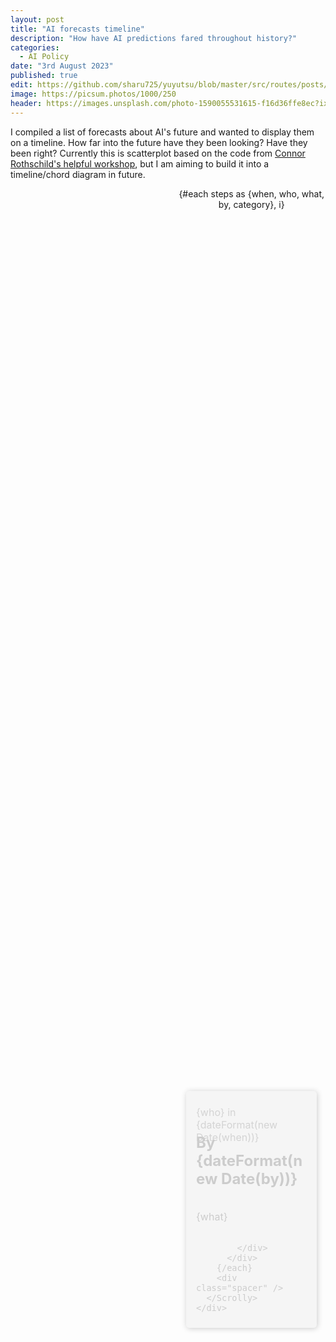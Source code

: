 ```yaml
---
layout: post
title: "AI forecasts timeline"
description: "How have AI predictions fared throughout history?"
categories:
  - AI Policy
date: "3rd August 2023"
published: true
edit: https://github.com/sharu725/yuyutsu/blob/master/src/routes/posts/second-post/%2Bpage.md
image: https://picsum.photos/1000/250
header: https://images.unsplash.com/photo-1590055531615-f16d36ffe8ec?ixlib=rb-4.0.3&ixid=M3wxMjA3fDB8MHxwaG90by1wYWdlfHx8fGVufDB8fHx8fA%3D%3D&auto=format&fit=crop&w=2064&q=80
---
```


I compiled a list of forecasts about AI's future and wanted to display them on a timeline.
How far into the future have they been looking?
Have they been right?
Currently this is scatterplot based on the code from [Connor Rothschild's helpful workshop](https://github.com/connorrothschild/iib-svelte-workshop-chart/tree/master), but I am aiming to build it into a timeline/chord diagram in future.

<script>
  import Scrolly from "$lib/components/Scrolly.svelte";
  import AIPred from "$lib/components/AIPred.svelte";
  // Format our ticks as short date strings
  import { timeFormat } from "d3-time-format";
  const dateFormat = timeFormat("%Y");

  // Use predictions JSON as scroll steps
  import steps from "$lib/data/ai-pred.json";

  let currentStep
  // Useful things:
  //- https://www.svgviewer.dev/
</script>

<section>
  <div class="section-container">
    <div class="sticky">
        <AIPred step={currentStep} data={steps}/>
      </div>
    <div class="steps-container">
      <Scrolly bind:value={currentStep}>
        {#each steps as {when, who, what, by, category}, i}
          <div class="step" class:active={currentStep === i}>
            <div class="step-content">
            <p class="date">{who} in {dateFormat(new Date(when))}</p>
              <h1 class="pred-by">By {dateFormat(new Date(by))}</h1>
              <p>{what}</p>
              
            </div>
          </div>
        {/each}
        <div class="spacer" />
      </Scrolly>
    </div>
  </div>
</section>

<style>

  .sticky {
    position: sticky;
    top: 10%;
		flex: 1 1 60%;
    width: 60%;
  }

  .section-container {
    margin-top: 1em;
    text-align: center;
    transition: background 100ms;
    display: flex;
    position: relative;
  }

  .step {
    height: 80vh;
    display: flex;
    place-items: center;
    justify-content: center;
  }

  .step-content {
    font-size: 1rem;
    background: whitesmoke;
    color: #ccc;
    border-radius: 5px;
    padding: .5rem 1rem;
    display: flex;
    flex-direction: column;
    justify-content: center;
    transition: background 500ms ease;
    box-shadow: 1px 1px 10px rgba(0, 0, 0, .2);
    text-align: left;
		width: 75%;
		margin: auto;
		max-width: 500px;
  }

	.step.active .step-content {
		background: white;
		color: black;
	}
	
  .steps-container,
  .sticky {
    height: 100%;
  }

  .steps-container {
    flex: 1 1 40%;
    z-index: 10;
  }

  .date {
    font-size: 1rem;
    color: var(--text-color);
    opacity: 0.8;
    font-family: var(--title-font);
    margin-bottom: 0;
  }

  .pred-by {
    margin-top: -16px;
  }

  .spacer {
      height: 40vh;
    }

  /* Comment out the following line to always make it 'text-on-top' */
  @media screen and (max-width: 768px) {
    .section-container {
      flex-direction: column-reverse;
    }
    .sticky {
      width: 95%;
			margin: auto;
    }
  }
</style>